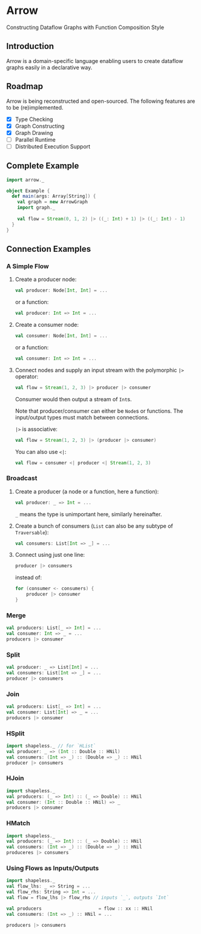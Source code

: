 # Arrow

Constructing Dataflow Graphs with Function Composition Style

## Introduction

Arrow is a domain-specific language enabling users to create dataflow graphs easily in a declarative way.

## Roadmap

Arrow is being reconstructed and open-sourced. The following features are to be (re)implemented.

- [x] Type Checking
- [x] Graph Constructing
- [x] Graph Drawing
- [ ] Parallel Runtime
- [ ] Distributed Execution Support

## Complete Example
```scala
import arrow._

object Example {
  def main(args: Array[String]) {
    val graph = new ArrowGraph
    import graph._
    
    val flow = Stream(0, 1, 2) |> ((_: Int) + 1) |> ((_: Int) - 1)
  }
}
```

## Connection Examples
### A Simple Flow
1. Create a producer node:

    ```scala
    val producer: Node[Int, Int] = ...
    ```
    
    or a function:
    
    ```scala
    val producer: Int => Int = ...
    ```
    
2. Create a consumer node:

    ```scala
    val consumer: Node[Int, Int] = ...
    ```
    
    or a function:
    
    ```scala
    val consumer: Int => Int = ...
    ```
3. Connect nodes and supply an input stream with the polymorphic `|>` operator:

    ```scala
    val flow = Stream(1, 2, 3) |> producer |> consumer
    ```
    
    Consumer would then output a stream of `Int`s.
    
    Note that producer/consumer can either be `Node`s or functions. The input/output types must match between connections.
    
    `|>` is associative:
    
    ```scala
    val flow = Stream(1, 2, 3) |> (producer |> consumer)
    ```
    You can also use `<|`:
    
    ```scala
    val flow = consumer <| producer <| Stream(1, 2, 3)
    ```

### Broadcast
1. Create a producer (a node or a function, here a function):

    ```scala
    val producer: _ => Int = ...
    ```
    
    `_` means the type is unimportant here, similarly hereinafter.
    
2. Create a bunch of consumers (`List` can also be any subtype of `Traversable`):

    ```scala
    val consumers: List[Int => _] = ...
    ```

3. Connect using just one line:

    ```scala
    producer |> consumers
    ```
    
    instead of:
    
    ```scala
    for (consumer <- consumers) {
        producer |> consumer
    }
    ```

### Merge
```scala
val producers: List[_ => Int] = ...
val consumer: Int => _ = ...
producers |> consumer
```

### Split
```scala
val producer: _ => List[Int] = ...
val consumers: List[Int => _] = ...
producer |> consumers
```

### Join
```scala
val producers: List[_ => Int] = ...
val consumer: List[Int] => _ = ...
producers |> consumer
```

### HSplit
```scala
import shapeless._ // for `HList`
val producer: _ => (Int :: Double :: HNil)
val consumers: (Int => _) :: (Double => _) :: HNil
producer |> consumers
```

### HJoin
```scala
import shapeless._
val producers: (_ => Int) :: (_ => Double) :: HNil
val consumer: (Int :: Double :: HNil) => _
producers |> consumer
```

### HMatch
```scala
import shapeless._
val producers: (_ => Int) :: (_ => Double) :: HNil
val consumers: (Int => _) :: (Double => _) :: HNil
produceres |> consumers
```

### Using Flows as Inputs/Outputs
```scala
import shapeless._
val flow_lhs: _ => String = ...
val flow_rhs: String => Int = ...
val flow = flow_lhs |> flow_rhs // inputs `_`, outputs `Int`

val producers                     = flow :: xx :: HNil
val consumers: (Int => _) :: HNil = ...

producers |> consumers
```